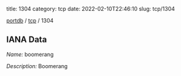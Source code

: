 title: 1304
category: tcp
date: 2022-02-10T22:46:10
slug: tcp/1304

[portdb](/) / [tcp](/category/tcp.html) / 1304


## IANA Data

_Name:_ boomerang

_Description:_ Boomerang

